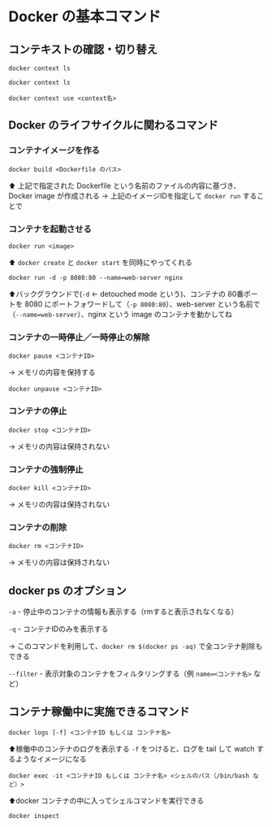# Docker の基本コマンド

## コンテキストの確認・切り替え


```:存在するコンテキストを確認する
docker context ls
```

```:今のコンテキストを確認する
docker context ls
```


```:切り替え
docker context use <context名>
```


## Docker のライフサイクルに関わるコマンド

### コンテナイメージを作る

```
docker build <Dockerfile のパス>
```

⬆️ 上記で指定された Dockerfile という名前のファイルの内容に基づき、Docker image が作成される
→ 上記のイメージIDを指定して `docker run` することで

### コンテナを起動させる

```
docker run <image>
```

⬆️ `docker create` と `docker start` を同時にやってくれる


```
docker run -d -p 8080:80 --name=web-server nginx
```

⬆️バックグラウンドで(`-d` <- detouched mode という)、コンテナの 80番ポートを 8080 にポートフォワードして（`-p 8080:80`）、web-server という名前で（`--name=web-server`）、nginx という image のコンテナを動かしてね

### コンテナの一時停止／一時停止の解除

```
docker pause <コンテナID>
```
-> メモリの内容を保持する


```
docker unpause <コンテナID>
```

### コンテナの停止

```
docker stop <コンテナID>
```
-> メモリの内容は保持されない

### コンテナの強制停止

```
docker kill <コンテナID>
```
-> メモリの内容は保持されない

### コンテナの削除

```
docker rm <コンテナID>
```
-> メモリの内容は保持されない

## docker ps のオプション

`-a` - 停止中のコンテナの情報も表示する（rmすると表示されなくなる）

`-q` - コンテナIDのみを表示する

-> このコマンドを利用して、`docker rm $(docker ps -aq)` で全コンテナ削除もできる

`--filter` - 表示対象のコンテナをフィルタリングする（例 `name=<コンテナ名>` など）

## コンテナ稼働中に実施できるコマンド

```
docker logs [-f] <コンテナID もしくは コンテナ名>
```

⬆️稼働中のコンテナのログを表示する
`-f` をつけると、ログを tail して watch するようなイメージになる

```
docker exec -it <コンテナID もしくは コンテナ名> <シェルのパス（/bin/bash など）>
```

⬆️docker コンテナの中に入ってシェルコマンドを実行できる

```
docker inspect
```